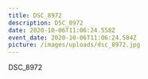 ```yaml
---
title: DSC_8972
description: DSC_8972
date: 2020-10-06T11:06:24.558Z
event_date: 2020-10-06T11:06:24.584Z
picture: /images/uploads/dsc_8972.jpg
---
```

DSC_8972